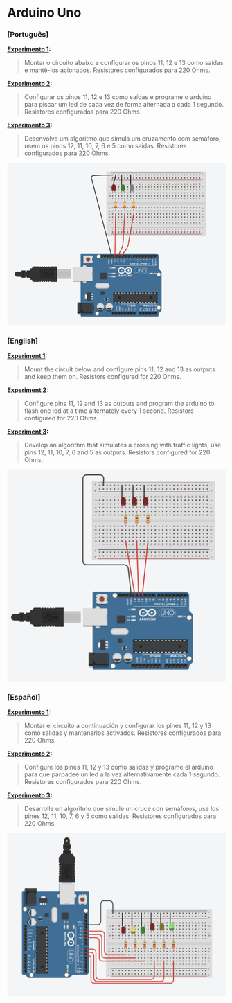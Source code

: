 
# Arduino Uno
### [Português]

**[Experimento 1](Exp1.ino):** 
>Montar o circuito abaixo e configurar os pinos 11, 12 e 13 como saídas e mantê-los acionados. Resistores configurados para 220 Ohms.

**[Experimento 2](Exp2.ino):**
>Configurar os pinos 11, 12 e 13 como saídas e programe o arduino para piscar um led de cada vez de forma alternada a cada 1 segundo. Resistores configurados para 220 Ohms.

**[Experimento 3](Exp3.ino):**
>Desenvolva um algoritmo que simula um cruzamento com semáforo, usem os pinos 12, 11, 10, 7, 6 e 5 como saídas. Resistores configurados para 220 Ohms.

![image-arduino-exp1](../ArduinoUno/assets/Exp1.png)

### [English]
**[Experiment 1](Exp1.ino):**
>Mount the circuit below and configure pins 11, 12 and 13 as outputs and keep them on. Resistors configured for 220 Ohms.

**[Experiment 2](Exp2.ino):**
>Configure pins 11, 12 and 13 as outputs and program the arduino to flash one led at a time alternately every 1 second. Resistors configured for 220 Ohms.

**[Experiment 3](Exp3.ino):**
>Develop an algorithm that simulates a crossing with traffic lights, use pins 12, 11, 10, 7, 6 and 5 as outputs. Resistors configured for 220 Ohms.

![image-arduino-exp2](../ArduinoUno/assets/Exp2.png)

### [Español]
**[Experimento 1](Exp1.ino):**
>Montar el circuito a continuación y configurar los pines 11, 12 y 13 como salidas y mantenerlos activados. Resistores configurados para 220 Ohms.

**[Experimento 2](Exp2.ino):**
>Configure los pines 11, 12 y 13 como salidas y programe el arduino para que parpadee un led a la vez alternativamente cada 1 segundo. Resistores configurados para 220 Ohms.

**[Experimento 3](Exp3.ino):**
>Desarrolle un algoritmo que simule un cruce con semáforos, use los pines 12, 11, 10, 7, 6 y 5 como salidas. Resistores configurados para 220 Ohms.

![image-arduino-exp3](../ArduinoUno/assets/Exp3.png)